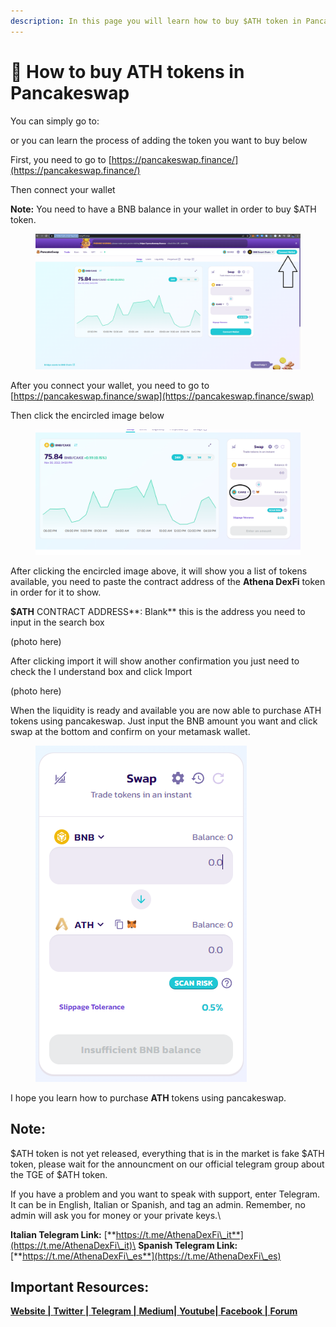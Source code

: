 ```yaml
---
description: In this page you will learn how to buy $ATH token in Pancakeswap
---
```


# 🥞 How to buy ATH tokens in Pancakeswap

You can simply go to:

or you can learn the process of adding the token you want to buy below

First, you need to go to [https://pancakeswap.finance/](https://pancakeswap.finance/)

Then connect your wallet

**Note:** You need to have a BNB balance in your wallet in order to buy $ATH token.

<figure><img src="../../.gitbook/assets/connect.png" alt=""><figcaption></figcaption></figure>

After you connect your wallet, you need to go to [https://pancakeswap.finance/swap](https://pancakeswap.finance/swap)

Then click the encircled image below

<figure><img src="../../.gitbook/assets/cake.png" alt=""><figcaption></figcaption></figure>

After clicking the encircled image above, it will show you a list of tokens available, you need to paste the contract address of the **Athena DexFi** token in order for it to show.

**$ATH** CONTRACT ADDRESS\*\*: Blank\*\* this is the address you need to input in the search box

(photo here)

After clicking import it will show another confirmation you just need to check the I understand box and click Import

(photo here)

When the liquidity is ready and available you are now able to purchase ATH tokens using pancakeswap. Just input the BNB amount you want and click swap at the bottom and confirm on your metamask wallet.

<figure><img src="../../.gitbook/assets/swap.PNG" alt=""><figcaption></figcaption></figure>

I hope you learn how to purchase **ATH** tokens using pancakeswap.

## Note:

$ATH token is not yet released, everything that is in the market is fake $ATH token, please wait for the announcment on our official telegram group about the TGE of $ATH token.

If you have a problem and you want to speak with support, enter Telegram. It can be in English, Italian or Spanish, and tag an admin. Remember, no admin will ask you for money or your private keys.\


**Italian Telegram Link:** [**https://t.me/AthenaDexFi\_it**](https://t.me/AthenaDexFi\_it)\
**Spanish Telegram Link:** [**https://t.me/AthenaDexFi\_es**](https://t.me/AthenaDexFi\_es)

## Important Resources:

[**Website |** ](https://athenadexfi.io/)[**Twitter |** ](https://twitter.com/AthenaDexFi)[**Telegram |** ](https://t.me/AthenaDexFi\_Main)[**Medium|** ](https://medium.com/@AthenaDexFi)[**Youtube|** ](https://www.youtube.com/@AthenaDexFi)[**Facebook |** ](https://www.facebook.com/AthenaDexFi)[**Forum**](https://forum.athenadexfi.io/)
